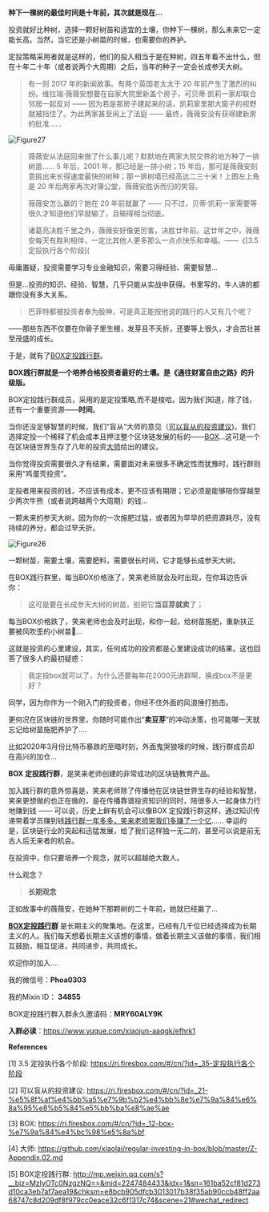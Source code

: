  **种下一棵树的最佳时间是十年前，其次就是现在...**

投资就好比种树，选择一颗好树苗和适宜的土壤，你种下一棵树，那么未来它一定能长高。当然，当它还是小树苗的时候，也需要你的养护。

定投策略采用者就是这样的，他们的投入相当于是在种树，四五年看不出什么，但在十年二十年（或者说两个大周期）之后，当年的种子一定会长成参天大树。


> 有一则 2017 年的新闻故事。有两个英国老太太于 20 年前产生了激烈的纠纷。维拉瑞·薇薇安想要在自家大院里新盖个房子，可贝蒂·凯莉一家却联合邻居一起反对 —— 因为若是那房子建起来的话，凯莉家里那大窗子的视野就被挡住了。为此两家甚至闹上了法庭 —— 最终，薇薇安没有获得建新房的批准……

![Figure27](https://ri.firesbox.com/images/Figure27.png)

> 薇薇安从法庭回来做了什么事儿呢？默默地在两家大院交界的地方种了一排树苗…… 5 年后，2001 年，那已经是一排小树；15 年后，那可是薇薇安刻意挑出来长得速度最快的树种；那一排树墙已经高达二三十米！上图左上角是 20 年后两家再次对簿公堂，薇薇安胜诉而归的笑容。
>
> 薇薇安怎么赢的？她在 20 年前就赢了 —— 只不过，贝蒂·凯莉一家需要等很久才知道他们早就输了，且输得相当彻底。
>
> 诸葛亮决胜千里之外，薇薇安好像更厉害，决胜廿年前。这廿年之中，薇薇安每天有胜利相伴，一定比其他人更多那么一点点快乐和幸福。——《[3.5 定投执行各个阶段](
>


毋庸置疑，投资需要学习专业金融知识，需要习得经验、需要智慧...

但是...投资的知识、经验、智慧，几乎只能从实战中获得。书里写的，牛人讲的都跟你没有多大关系。

> 巴菲特都被投资者奉为股神，可是真正能按他说的践行的人又有几个呢？

——那些东西不仅要在你骨子里生根，发芽且不夭折，还要等上很久，才会茁壮甚至茂盛的成长。

于是，就有了[BOX定投践行群](https://mp.weixin.qq.com/s/x4-NxE1wzzqkcW-go23J0w )。

**BOX践行群就是一个培养合格投资者最好的土壤。是《通往财富自由之路》的升级版。**

BOX定投践行群成员，采用的是定投策略,而不是梭哈。因为我们知道，除了钱，还有一个重要资源——**时间**。

当你还没足够智慧的时候，我们“盲从”大师的意见（[可以盲从的投资建议](https://ri.firesbox.com/#/cn/?id=_21-%e5%8f%af%e4%bb%a5%e7%9b%b2%e4%bb%8e%e7%9a%84%e6%8a%95%e8%b5%84%e5%bb%ba%e8%ae%ae))。我们选择定投一个稀释了机会成本且押注整个区块链发展的标的——[BOX](https://ri.firesbox.com/#/cn/?id=_12-box-%e7%9a%84%e4%bc%98%e5%8a%bf)...这可是一个在区块链世界生存了八年的投资[大师](https://github.com/xiaolai/regular-investing-in-box/blob/master/Z-Appendix.02.md)给出的建议。

当你觉得投资需要很久才有结果，需要面对未来很多不确定性而犹豫时，践行群则采用“鸡蛋壳投资”。

定投者用来投资的钱，不应该有成本，更不应该有期限；它必须是能够陪你穿越至少两次牛熊（或者说跨越两个大周期）的钱...

一颗未来的参天大树，因为你的一次施肥过猛，或者因为早早的把资源耗尽，没有持续的养分，都会过早夭折。

![Figure26](https://ri.firesbox.com/images/Figure26.png)



一颗树苗，需要土壤，需要肥料，需要很长时间，它才能够长成参天大树。

在BOX践行群里，每当BOX价格涨了，笑来老师就会及时出现，在你耳边告诉你：

> 这可是要在长成参天大树的树苗，别把它**当豆芽就卖**了；

每当BOX价格跌了，笑来老师也会及时出现，和你一起，给树苗施肥，重新扶正要被风吹歪的小树苗🌱...

这就是投资的心里建设，其实，任何成功的投资都是心里建设成功的结果。这也回答了很多人的最初疑惑：

> 我定投box就可以了，为什么还要每年花2000元进群啊，换成box不是更好？

同学，因为你作为一个刚入门的投资者，你经不住外面的风浪捶打拍击。

更何况在区块链的世界里，你随时可能作出“**卖豆芽**”的冲动决策，也可能哪一天就忘记给树苗施肥养护了....

比如2020年3月份比特币暴跌的至暗时刻，外面鬼哭狼嚎的时候，践行群成员却在高兴的加仓...

**BOX 定投践行群**，是笑来老师创建的非常成功的区块链教育产品。

加入践行群的意外惊喜是，笑来老师除了传播他在区块链世界生存的经验和智慧，笑来更想做的也正在做的，是在传播靠谱投资知识的同时，陪很多人一起身体力行地赚到钱 —— 可以说，历史上鲜有机会可以像BOX 定投践行群这样，通过知识传递带着学员赚到钱[践行群一年多多，笑来老师带我们多赚了一个亿](https://mp.weixin.qq.com/s/x4-NxE1wzzqkcW-go23J0w)…… 幸运的是，区块链行业的突起和迅猛发展，给了我们这样独一无二的，甚至可以说是前无古人后无来者的机会。

在投资中，你只要培养一个观念，就可以超越绝大数人。

什么观念？

> **长期观念**

正如故事中的薇薇安，在她种下那颗树的二十年前，她就已经赢了...

**[BOX定投践行群](http://mp.weixin.qq.com/s?__biz=MzIyOTc0NzgzNQ==&mid=2247484433&idx=1&sn=161ba52cf81d273d10ca3eb7af7aea19&chksm=e8bcb905dfcb3013017b38f35ab90ccb48ff2aa68747c8d209df8f979cc0eace32c6f1317c74&scene=21#wechat_redirect)** 是长期主义的聚集地。在这里，已经有几千位已经选择成为长期主义的人。我们每天想着长期主义该想的事情，做着长期主义该做的事情，我们相互鼓励，相互促进，共同进步，共同成长。

欢迎你的加入....


​我的微信号：**Phoa0303**

 我的Mixin ID： **34855**

BOX定投践行群入群永久邀请码：**MRY60ALY9K**


**入群必读**：https://www.yuque.com/xiaojun-aaqgk/efhrk1




**References**

[1] 3.5 定投执行各个阶段: https://ri.firesbox.com/#/cn/?id=_35-定投执行各个阶段


[2] 可以盲从的投资建议: https://ri.firesbox.com/#/cn/?id=_21-%e5%8f%af%e4%bb%a5%e7%9b%b2%e4%bb%8e%e7%9a%84%e6%8a%95%e8%b5%84%e5%bb%ba%e8%ae%ae


[3] BOX: https://ri.firesbox.com/#/cn/?id=_12-box-%e7%9a%84%e4%bc%98%e5%8a%bf


[4] 大师: https://github.com/xiaolai/regular-investing-in-box/blob/master/Z-Appendix.02.md


[5] BOX定投践行群: http://mp.weixin.qq.com/s?__biz=MzIyOTc0NzgzNQ==&mid=2247484433&idx=1&sn=161ba52cf81d273d10ca3eb7af7aea19&chksm=e8bcb905dfcb3013017b38f35ab90ccb48ff2aa68747c8d209df8f979cc0eace32c6f1317c74&scene=21#wechat_redirect


